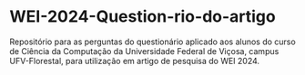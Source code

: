 # WEI-2024-Question-rio-do-artigo
Repositório para as perguntas do questionário aplicado aos alunos do curso de Ciência da Computação da Universidade Federal de Viçosa, campus UFV-Florestal, para utilização em artigo de pesquisa do WEI 2024.
